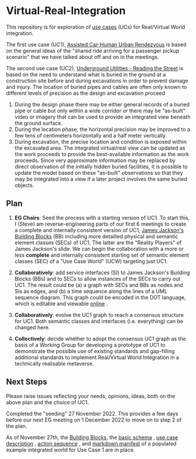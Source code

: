 # Virtual-Real-Integration

This repository is for exploration of [use cases](https://github.com/MetaverseStandards/Virtual-Real-Integration/blob/main/src/readme.md) (UCs) for Real/Virtual World integration. 

The first use case (UC1), [Assisted Car-Human Urban Rendezvous](https://github.com/MetaverseStandards/Virtual-Real-Integration/blob/main/src/UC1/readme.md) is based on the general ideas of the "shared ride arriving for a passenger pickup scenario" that we have talked about off and on in the meetings. 

The second use case (UC2), [Underground Utilities - Reading the Street](https://github.com/MetaverseStandards/Virtual-Real-Integration/tree/main/src/UC2) is based on the need to understand what is buried in the ground at a construction site before and during excavations in order to prevent damage and injury. The location of buried pipes and cables are often only known  to different levels of precision as the design and excavation proceed
1. During the design phase there may be either general records of a buried pipe or cable but only within a wide corridor _or_ there may be "as-built" video or imagery that can be used to provide an integrated view beneath the ground surface.
2. During the location phase, the horizontal precision may be improved to a few tens of centimeters horizontally and a half meter vertically.
3. During excavation, the precise location and condition is exposed within the excavated area.
The integrated virtual/real view can be updated as the work proceeds to provide the best-available information as the work proceeds. Since very approximate information may be replaced by direct observation of the initially hidden buried facilities, it is possible to update the model based on these "as-built" observations so that they may be integrated into a view if a later project involves the same buried objects.
 

## Plan



1. **EG Chairs**: Seed the process with a starting version of UC1. To start this, I (Steve) am reverse-engineering parts of our first 6 meetings to create a complete and internally consistent version of UC1, [James Jackson's Building Blocks](https://github.com/MetaverseStandards/Virtual-Real-Integration/tree/main/src/buildingblocks#readme) (BB) including more detailled physical and semantic element classes (SECs) of UC1.  The latter are the "Reality Players" of James Jackson's slide. We can begin the collaboration with a more or less **complete** and internally consistent starting set of semantic element classes (SEC) of a "Use Case World" (UCW) targeting just UC1.

2. **Collaboratively**: add service interfaces (SI) to James Jackson's Building Blocks (BBs) and to SECs to allow instances of the SECs to carry out UC1. The result could be (a) a graph with SECs and BBs as nodes and SIs as edges, and (b) a time sequence along the lines of a UML sequence diagram. This graph could be encoded in the DOT language, which is editable and viewable [online](https://github.com/magjac/graphviz-visual-editor) . 

3. **Collaboratively**: evolve the UC1 graph to reach a consensus structure for UC1. Both semantic classes and interfaces (i.e. everything) can be changed here.

4. **Collectively**: decide whether to adopt the consensus UC1 graph as the basis of a Working Group for developing a prototype of UC1 to demonstrate the possible use of existing standards and gap-filling additional standards to implement Real/Virtual World Integration in a technically realisable metaverse. 

## Next Steps

Please raise issues reflecting your needs, opinions, ideas, both on the above plan and the choice of UC1.

Completed the "seeding" 27 November 2022. This provides a few days before our next EG meeting on 1 December 2022 to move on to step 2 of the plan.

As of November 27th, the [Building Blocks](https://github.com/MetaverseStandards/Virtual-Real-Integration/tree/main/src/buildingblocks#readme), the [basic schema](https://github.com/MetaverseStandards/Virtual-Real-Integration/tree/main/src/UC1/world) , [use case description](https://github.com/MetaverseStandards/Virtual-Real-Integration/tree/main/src/UC1#readme) , [action sequence](https://github.com/MetaverseStandards/Virtual-Real-Integration/tree/main/src/UC1/sequence#readme) , and [markdown manifest](https://github.com/MetaverseStandards/Virtual-Real-Integration/blob/main/src/UC1/world/integrated/integrated.md) of a populated example integrated world for Use Case 1 are in place. 
